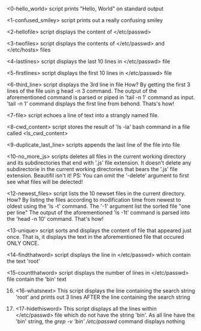 <0-hello_world> script prints "Hello, World" on standard output

<1-confused_smiley> script prints out a really confusing smiley

<2-hellofile> script displays the content of </etc/passwd>

<3-twofiles> script displays the contents of </etc/passwd> and </etc/hosts> files

<4-lastlines> script displays the last 10 lines in </etc/passwd> file

<5-firstlines> script displays the first 10 lines in </etc/passwd> file

<6-third_line> script displays the 3rd line in <iacta> file
How?
By getting the first 3 lines of the file usin g head -n 3 command.
The output of the aforementioned command is parsed or piped in 'tail -n 1' command as input.
'tail -n 1' command displays the first line from behond. Thats's how!

<7-file> script echoes a line of text into a strangly named file. 

<8-cwd_content> script stores the result of 'ls -la' bash command in a file called <ls_cwd_content>

<9-duplicate_last_line> scripts appends the last line of the file <iacta> into <iacta> file

<10-no_more_js> scripts deletes all files in the current working directory and its subdirectories that end with '.js' file extension. It doesn't delete any subdirectorie in the current working directories that bears the '.js' file extension. Beautifil isn't it!
PS: You can omit the '-delete' argument to first see what files will be delected!

<12-newest_files> script lists the 10 newset files in the current directory.
How?
By listing the files according to modification time from newest to oldest using the 'ls -t' command. The '-1' argument list the sorted file "one per line"
The output of the aforementioned 'ls -1t' command is parsed into the 'head -n 10' command. That's how!

<13-unique> script sorts and displays the content of <list> file that appeared just once. That is, it displays the text in the aforementioned file that occured ONLY ONCE.

<14-findthatword> script displays the line in </etc/passwd> which contain the text 'root'

<15-countthatword> script displays the number of lines in </etc/passwd> file contain the 'bin' text

16. <16-whatsnext>
This script displays the line containing the search string 'root' and prints out 3 lines AFTER the line containing the search string

17. <17-hidethisword>
This script displays all the lines within </etc/passwd> file which do not have the string 'bin'.
As all line have the 'bin' string, the _grep -v 'bin' /etc/passwd_ command displays nothing
